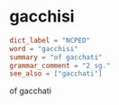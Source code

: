 # gacchisi

``` toml
dict_label = "NCPED"
word = "gacchisi"
summary = "of gacchati"
grammar_comment = "2 sg."
see_also = ["gacchati"]
```

of gacchati

